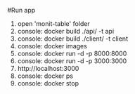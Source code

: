 #Run app
1. open 'monit-table' folder
2. console: docker build ./api/ -t api
3. console: docker build ./client/ -t client
4. console: docker images
5. console: docker run -d -p 8000:8000 <api image id>
6. console: docker run -d -p 3000:3000 <client image id>
7. http://localhost:3000
8. console: docker ps
9. console: docker stop <container id>
